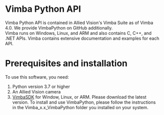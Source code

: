 ﻿Vimba Python API
===============
Vimba Python API is contained in Allied Vision's Vimba Suite as of Vimba 4.0. We provide VimbaPython on GitHub additionally.   
Vimba runs on Windows, Linux, and ARM and also contains C, C++, and .NET APIs. Vimba contains extensive documentation and examples for each API.

Prerequisites and installation
===============
To use this software, you need:

1. Python version 3.7 or higher
2. An Allied Vision camera
3. [VimbaSDK](https://www.alliedvision.com/en/products/software.html) for Window, Linux, or ARM. Please download the latest version. To install and use VimbaPython, please follow the instructions in the Vimba_x.x_VimbaPython folder you installed on your system.



        



